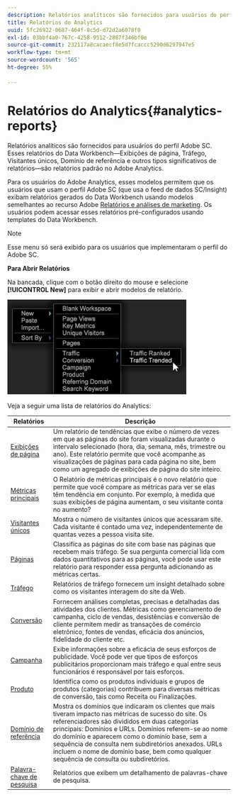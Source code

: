 ```yaml
---
description: Relatórios analíticos são fornecidos para usuários do perfil Adobe SC. Esses relatórios do Data Workbench—Exibições de página, Tráfego, Visitantes únicos, Domínio de referência e outros tipos significativos de relatórios—são relatórios padrão no Adobe Analytics.
title: Relatórios do Analytics
uuid: 5fc26922-0687-464f-8c5d-d72d2a6078f0
exl-id: 03bbf4a0-767c-4258-9512-2887f346bf0e
source-git-commit: 232117a8cacaecf8e5d7fcaccc5290d6297947e5
workflow-type: tm+mt
source-wordcount: '565'
ht-degree: 55%

---
```


# Relatórios do Analytics{#analytics-reports}

Relatórios analíticos são fornecidos para usuários do perfil Adobe SC. Esses relatórios do Data Workbench—Exibições de página, Tráfego, Visitantes únicos, Domínio de referência e outros tipos significativos de relatórios—são relatórios padrão no Adobe Analytics.

Para os usuários do Adobe Analytics, esses modelos permitem que os usuários que usam o perfil Adobe SC (que usa o feed de dados SC/Insight) exibam relatórios gerados do Data Workbench usando modelos semelhantes ao recurso Adobe [Relatórios e análises de marketing](http://www.adobe.com/solutions/digital-analytics/marketing-reports-analytics.html?promoid=KAUCM). Os usuários podem acessar esses relatórios pré-configurados usando templates do Data Workbench.

>[!NOTE]
>
>Esse menu só será exibido para os usuários que implementaram o perfil do Adobe SC.

**Para Abrir Relatórios**

Na bancada, clique com o botão direito do mouse e selecione **[!UICONTROL New]** para exibir e abrir modelos de relatório.

![](assets/template_reports.png)

Veja a seguir uma lista de relatórios do Analytics:

| Relatórios | Descrição |
|---|---|
| [Exibições de página](https://experienceleague.adobe.com/docs/analytics/components/variables/dimensions-reports/reports-page-views.html) | Um relatório de tendências que exibe o número de vezes em que as páginas do site foram visualizadas durante o intervalo selecionado (hora, dia, semana, mês, trimestre ou ano). Este relatório permite que você acompanhe as visualizações de páginas para cada página no site, bem como um agregado de exibições de página do site inteiro. |
| [Métricas principais](https://docs.adobe.com/help/en/analytics/components/variables/dimensions-reports/reports-key-metrics.html) | O Relatório de métricas principais é o novo relatório que permite que você compare as métricas para ver se elas têm tendência em conjunto. Por exemplo, à medida que suas exibições de página aumentam, o seu visitante conta no aumento? |
| [Visitantes únicos](https://experienceleague.adobe.com/docs/analytics/components/variables/dimensions-reports/reports-unique-visitors-v15-dsc.html) | Mostra o número de visitantes únicos que acessaram site. Cada visitante é contado uma vez, independentemente de quantas vezes a pessoa visita site. |
| [Páginas](https://experienceleague.adobe.com/docs/analytics/components/variables/dimensions-reports/reports-pages.html) | Classifica as páginas do site com base nas páginas que recebem mais tráfego. Se sua pergunta comercial lida com dados quantitativos para as páginas, você pode usar este relatório para responder essa pergunta adicionando as métricas certas. |
| [Tráfego](https://docs.adobe.com/help/en/analytics/components/variables/dimensions-reports/reports-traffic.html) | Relatórios de tráfego fornecem um insight detalhado sobre como os visitantes interagem do site da Web. |
| [Conversão](https://experienceleague.adobe.com/docs/analytics/components/variables/dimensions-reports/reports-conversion.html) | Fornecem análises completas, precisas e detalhadas das atividades dos clientes. Métricas como gerenciamento de campanha, ciclo de vendas, desistências e conversão de cliente permitem medir as transações de comércio eletrônico, fontes de vendas, eficácia dos anúncios, fidelidade do cliente etc. |
| [Campanha](https://experienceleague.adobe.com/docs/analytics/components/variables/dimensions-reports/reports-campaigns.html) | Exibe informações sobre a eficácia de seus esforços de publicidade. Você pode ver que tipos de esforços publicitários proporcionam mais tráfego e qual entre seus funcionários é responsável por tais esforços. |
| [Produto](https://experienceleague.adobe.com/docs/analytics/components/variables/dimensions-reports/reports-products.html) | Identifica como os produtos individuais e grupos de produtos (categorias) contribuem para diversas métricas de conversão, tais como Receita ou Finalizações. |
| [Domínio de referência](https://experienceleague.adobe.com/docs/analytics/components/variables/dimensions-reports/reports-referring-domains.html) | Mostra os domínios que indicaram os clientes que mais tiveram impacto nas métricas de sucesso do site. Os referenciadores são divididos em duas categorias principais: Domínios e URLs. Domínios referem-se ao nome do domínio e aparecem como o domínio base, sem a sequência de consulta nem subdiretórios anexados. URLs incluem o nome de domínio base, bem como qualquer sequência de consulta ou subdiretórios. |
| [Palavra-chave de pesquisa](https://experienceleague.adobe.com/docs/analytics/components/variables/dimensions-reports/reports-search-keywords.html) | Relatórios que exibem um detalhamento de palavras-chave de pesquisa. |
